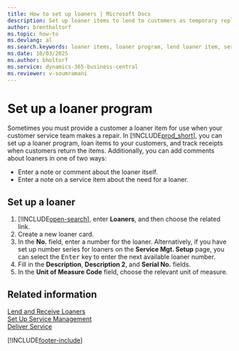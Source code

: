 ```yaml
---
title: How to set up loaners | Microsoft Docs
description: Set up loaner items to lend to customers as temporary replacements while their service items are being repaired.
author: brentholtorf
ms.topic: how-to
ms.devlang: al
ms.search.keywords: loaner items, loaner program, lend loaner item, service management, service items
ms.date: 10/03/2025
ms.author: bholtorf
ms.service: dynamics-365-business-central
ms.reviewer: v-soumramani
---
```


# Set up a loaner program

Sometimes you must provide a customer a loaner item for use when your customer service team makes a repair. In [!INCLUDE[prod_short](includes/prod_short.md)], you can set up a loaner program, loan items to your customers, and track receipts when customers return the items. Additionally, you can add comments about loaners in one of two ways:  
  
* Enter a note or comment about the loaner itself.  
* Enter a note on a service item about the need for a loaner.  

## Set up a loaner

1. [!INCLUDE[open-search](includes/open-search.md)], enter **Loaners**, and then choose the related link.  
2. Create a new loaner card.
3. In the **No.** field, enter a number for the loaner. Alternatively, if you have set up number series for loaners on the **Service Mgt. Setup** page, you can select the <kbd>Enter</kbd> key to enter the next available loaner number.  
4. Fill in the **Description**, **Description 2**, and **Serial No.** fields.  
5. In the **Unit of Measure Code** field, choose the relevant unit of measure.  
  
## Related information

[Lend and Receive Loaners](service-how-to-lend-receive-loaners.md)  
[Set Up Service Management](service-setup-service.md)  
[Deliver Service](service-deliver-service.md)  

[!INCLUDE[footer-include](includes/footer-banner.md)]
